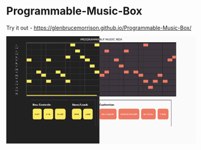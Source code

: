 # Programmable-Music-Box

Try it out - https://glenbrucemorrison.github.io/Programmable-Music-Box/

![Alt text](preview.png?raw=true "Title")